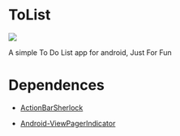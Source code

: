 ToList
======

![][1]

A simple To Do List app for android, Just For Fun

# Dependences

- [ActionBarSherlock][2]

- [Android-ViewPagerIndicator][3]

[1]:https://raw.github.com/ragnraok/ToList/master/screenshot1.png
[2]:https://github.com/JakeWharton/ActionBarSherlock
[3]:https://github.com/JakeWharton/Android-ViewPagerIndicator
